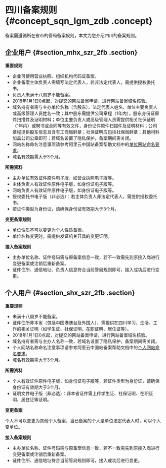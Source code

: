 # 四川备案规则 {#concept_sqn_lgm_zdb .concept}

备案需遵循所在省市的管局备案规则，本文为您介绍四川的备案规则。

## 企业用户 {#section_mhx_szr_2fb .section}

 **重要规则** 

-   企业可使用营业执照、组织机构代码证备案。
-   企业备案主体负责人需填写法定代表人，若非法定代表人，需提供授权委托书。
-   负责人未满十八周岁不能备案。
-   2018年1月1日0点起，对提交的网站备案申请，进行网站备案域名核验。
-   域名持有者需与主办单位名称（含股东）、法定代表人姓名、单位主要负责人或高级管理人员姓名一致；其中股东需提供公司章程（1年内），股东身份证原件扫描件及证明材料；单位主要负责人或高级管理人员需提供相关社保证明（1年内）或聘书或合同等有效文件，身份证件原件扫描件及证明材料；公司章程提供股东信息且含有工商局鲜章；社保证明应包括社保局鲜章；其他材料加盖公司公章即可；若域名设置了隐私保护，备案期间需关闭。
-   网站名称命名注意事项请参考阿里云中国站备案帮助文档中的[单位网站命名要求](https://help.aliyun.com/knowledge_detail/36948.html#title-yw5-zl7-utv)。
-   域名有效期需大于3个月。

 **所需资料** 

-   主办单位有效证件原件电子版，如营业执照电子版等。
-   主体负责人有效证件原件电子版，如身份证电子版等。
-   网站负责人有效证件原件电子版，如身份证电子版等。
-   授权委托书电子版（非必选）：若主体负责人非法定代表人，需提供授权委托书。
-   若证件类型为身份证，请确保身份证有效期大于3个月。

 **变更备案规则** 

-   单位性质不可以变更为个人性质备案。
-   单位名称变更时，需提供发证机关开具的变更证明。

 **接入备案规则** 

-   主办单位名称、证件号码需与原备案信息一致，若不一致需先到原接入商进行变更备案或注销后重新备案。
-   证件住所、通信地址、负责人信息符合当前管局规则即可，接入成功后进行变更。

## 个人用户 {#section_shx_szr_2fb .section}

 **重要规则** 

-   未满十八周岁不能备案。
-   证件住所非本省（包括中国港澳台及外国人），需提供在四川学习、生活、工作的相关证明（如学生证、社保证明、在职证明、居住证等）。
-   2018年1月1日0点起，对提交的网站备案申请，进行网站备案域名核验。
-   域名持有者需与主办人名称一致，若域名设置了隐私保护，备案期间需关闭。
-   个人网站名称命名注意事项请参考阿里云中国站备案帮助文档中的[个人网站命名要求](https://help.aliyun.com/knowledge_detail/36948.html#title-lhm-b1g-ehx)。
-   域名有效期需大于3个月。

 **所需资料** 

-   个人有效证件原件电子版，如身份证电子版等，若证件类型为身份证，请确保身份证有效期大于3个月。
-   证明文件电子版（非必选）：非本省证件需上传学生证、社保证明、在职证明、居住证等证明。

 **变更备案** 

个人不可以变更为其他个人备案，当已备案的个人是单位法定代表人时，可以个人变单位。

 **接入备案规则** 

-   主办单位名称、证件号码需与原备案信息一致，若不一致需先到原接入商进行变更备案或注销后重新备案。
-   证件住所、通信地址符合当前管局规则即可，接入成功后进行变更。

